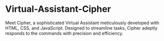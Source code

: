 # Virtual-Assistant-Cipher
Meet Cipher, a sophisticated Virtual Assistant meticulously developed with HTML, CSS, and JavaScript. Designed to streamline tasks, Cipher adeptly responds to the commands with precision and efficiency.
